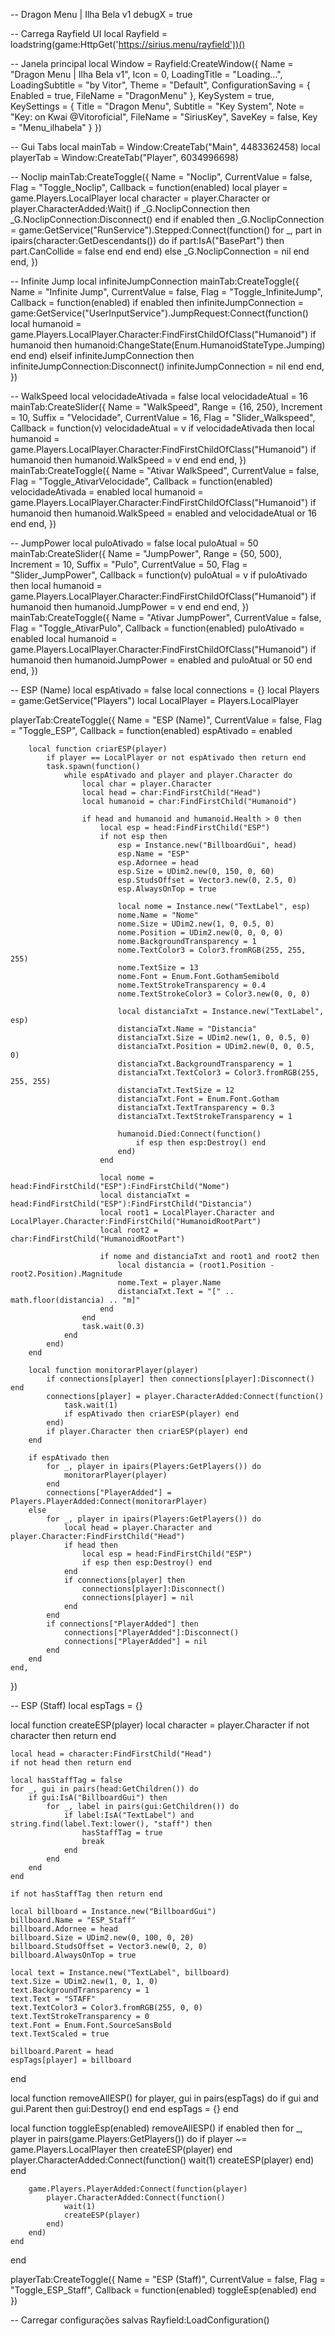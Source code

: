 -- Dragon Menu | Ilha Bela v1
debugX = true

-- Carrega Rayfield UI
local Rayfield = loadstring(game:HttpGet('https://sirius.menu/rayfield'))()

-- Janela principal
local Window = Rayfield:CreateWindow({
	Name = "Dragon Menu | Ilha Bela v1",
	Icon = 0,
	LoadingTitle = "Loading...",
	LoadingSubtitle = "by Vitor",
	Theme = "Default",
	ConfigurationSaving = {
		Enabled = true,
		FileName = "DragonMenu"
	},
	KeySystem = true,
	KeySettings = {
		Title = "Dragon Menu",
		Subtitle = "Key System",
		Note = "Key: on Kwai @Vitoroficial",
		FileName = "SiriusKey",
		SaveKey = false,
		Key = "Menu_ilhabela"
	}
})

-- Gui Tabs
local mainTab = Window:CreateTab("Main", 4483362458)
local playerTab = Window:CreateTab("Player", 6034996698)

-- Noclip
mainTab:CreateToggle({
	Name = "Noclip",
	CurrentValue = false,
	Flag = "Toggle_Noclip",
	Callback = function(enabled)
		local player = game.Players.LocalPlayer
		local character = player.Character or player.CharacterAdded:Wait()
		if _G.NoclipConnection then _G.NoclipConnection:Disconnect() end
		if enabled then
			_G.NoclipConnection = game:GetService("RunService").Stepped:Connect(function()
				for _, part in ipairs(character:GetDescendants()) do
					if part:IsA("BasePart") then part.CanCollide = false end
				end
			end)
		else
			_G.NoclipConnection = nil
		end
	end,
})

-- Infinite Jump
local infiniteJumpConnection
mainTab:CreateToggle({
	Name = "Infinite Jump",
	CurrentValue = false,
	Flag = "Toggle_InfiniteJump",
	Callback = function(enabled)
		if enabled then
			infiniteJumpConnection = game:GetService("UserInputService").JumpRequest:Connect(function()
				local humanoid = game.Players.LocalPlayer.Character:FindFirstChildOfClass("Humanoid")
				if humanoid then humanoid:ChangeState(Enum.HumanoidStateType.Jumping) end
			end)
		elseif infiniteJumpConnection then
			infiniteJumpConnection:Disconnect()
			infiniteJumpConnection = nil
		end
	end,
})

-- WalkSpeed
local velocidadeAtivada = false
local velocidadeAtual = 16
mainTab:CreateSlider({
	Name = "WalkSpeed",
	Range = {16, 250},
	Increment = 10,
	Suffix = "Velocidade",
	CurrentValue = 16,
	Flag = "Slider_Walkspeed",
	Callback = function(v)
		velocidadeAtual = v
		if velocidadeAtivada then
			local humanoid = game.Players.LocalPlayer.Character:FindFirstChildOfClass("Humanoid")
			if humanoid then humanoid.WalkSpeed = v end
		end
	end,
})
mainTab:CreateToggle({
	Name = "Ativar WalkSpeed",
	CurrentValue = false,
	Flag = "Toggle_AtivarVelocidade",
	Callback = function(enabled)
		velocidadeAtivada = enabled
		local humanoid = game.Players.LocalPlayer.Character:FindFirstChildOfClass("Humanoid")
		if humanoid then humanoid.WalkSpeed = enabled and velocidadeAtual or 16 end
	end,
})

-- JumpPower
local puloAtivado = false
local puloAtual = 50
mainTab:CreateSlider({
	Name = "JumpPower",
	Range = {50, 500},
	Increment = 10,
	Suffix = "Pulo",
	CurrentValue = 50,
	Flag = "Slider_JumpPower",
	Callback = function(v)
		puloAtual = v
		if puloAtivado then
			local humanoid = game.Players.LocalPlayer.Character:FindFirstChildOfClass("Humanoid")
			if humanoid then humanoid.JumpPower = v end
		end
	end,
})
mainTab:CreateToggle({
	Name = "Ativar JumpPower",
	CurrentValue = false,
	Flag = "Toggle_AtivarPulo",
	Callback = function(enabled)
		puloAtivado = enabled
		local humanoid = game.Players.LocalPlayer.Character:FindFirstChildOfClass("Humanoid")
		if humanoid then humanoid.JumpPower = enabled and puloAtual or 50 end
	end,
})

-- ESP (Name)
local espAtivado = false
local connections = {}
local Players = game:GetService("Players")
local LocalPlayer = Players.LocalPlayer

playerTab:CreateToggle({
	Name = "ESP (Name)",
	CurrentValue = false,
	Flag = "Toggle_ESP",
	Callback = function(enabled)
		espAtivado = enabled 

		local function criarESP(player)
			if player == LocalPlayer or not espAtivado then return end
			task.spawn(function()
				while espAtivado and player and player.Character do
					local char = player.Character
					local head = char:FindFirstChild("Head")
					local humanoid = char:FindFirstChild("Humanoid")

					if head and humanoid and humanoid.Health > 0 then
						local esp = head:FindFirstChild("ESP")
						if not esp then
							esp = Instance.new("BillboardGui", head)
							esp.Name = "ESP"
							esp.Adornee = head
							esp.Size = UDim2.new(0, 150, 0, 60)
							esp.StudsOffset = Vector3.new(0, 2.5, 0)
							esp.AlwaysOnTop = true

							local nome = Instance.new("TextLabel", esp)
							nome.Name = "Nome"
							nome.Size = UDim2.new(1, 0, 0.5, 0)
							nome.Position = UDim2.new(0, 0, 0, 0)
							nome.BackgroundTransparency = 1
							nome.TextColor3 = Color3.fromRGB(255, 255, 255)
							nome.TextSize = 13
							nome.Font = Enum.Font.GothamSemibold
							nome.TextStrokeTransparency = 0.4
							nome.TextStrokeColor3 = Color3.new(0, 0, 0)

							local distanciaTxt = Instance.new("TextLabel", esp)
							distanciaTxt.Name = "Distancia"
							distanciaTxt.Size = UDim2.new(1, 0, 0.5, 0)
							distanciaTxt.Position = UDim2.new(0, 0, 0.5, 0)
							distanciaTxt.BackgroundTransparency = 1
							distanciaTxt.TextColor3 = Color3.fromRGB(255, 255, 255)
							distanciaTxt.TextSize = 12
							distanciaTxt.Font = Enum.Font.Gotham
							distanciaTxt.TextTransparency = 0.3
							distanciaTxt.TextStrokeTransparency = 1

							humanoid.Died:Connect(function()
								if esp then esp:Destroy() end
							end)
						end

						local nome = head:FindFirstChild("ESP"):FindFirstChild("Nome")
						local distanciaTxt = head:FindFirstChild("ESP"):FindFirstChild("Distancia")
						local root1 = LocalPlayer.Character and LocalPlayer.Character:FindFirstChild("HumanoidRootPart")
						local root2 = char:FindFirstChild("HumanoidRootPart")

						if nome and distanciaTxt and root1 and root2 then
							local distancia = (root1.Position - root2.Position).Magnitude
							nome.Text = player.Name
							distanciaTxt.Text = "[" .. math.floor(distancia) .. "m]"
						end
					end
					task.wait(0.3)
				end
			end)
		end

		local function monitorarPlayer(player)
			if connections[player] then connections[player]:Disconnect() end
			connections[player] = player.CharacterAdded:Connect(function()
				task.wait(1)
				if espAtivado then criarESP(player) end
			end)
			if player.Character then criarESP(player) end
		end

		if espAtivado then
			for _, player in ipairs(Players:GetPlayers()) do
				monitorarPlayer(player)
			end
			connections["PlayerAdded"] = Players.PlayerAdded:Connect(monitorarPlayer)
		else
			for _, player in ipairs(Players:GetPlayers()) do
				local head = player.Character and player.Character:FindFirstChild("Head")
				if head then
					local esp = head:FindFirstChild("ESP")
					if esp then esp:Destroy() end
				end
				if connections[player] then
					connections[player]:Disconnect()
					connections[player] = nil
				end
			end
			if connections["PlayerAdded"] then
				connections["PlayerAdded"]:Disconnect()
				connections["PlayerAdded"] = nil
			end
		end
	end,
})

-- ESP (Staff)
local espTags = {}

local function createESP(player)
	local character = player.Character
	if not character then return end

	local head = character:FindFirstChild("Head")
	if not head then return end

	local hasStaffTag = false
	for _, gui in pairs(head:GetChildren()) do
		if gui:IsA("BillboardGui") then
			for _, label in pairs(gui:GetChildren()) do
				if label:IsA("TextLabel") and string.find(label.Text:lower(), "staff") then
					hasStaffTag = true
					break
				end
			end
		end
	end

	if not hasStaffTag then return end

	local billboard = Instance.new("BillboardGui")
	billboard.Name = "ESP_Staff"
	billboard.Adornee = head
	billboard.Size = UDim2.new(0, 100, 0, 20)
	billboard.StudsOffset = Vector3.new(0, 2, 0)
	billboard.AlwaysOnTop = true

	local text = Instance.new("TextLabel", billboard)
	text.Size = UDim2.new(1, 0, 1, 0)
	text.BackgroundTransparency = 1
	text.Text = "STAFF"
	text.TextColor3 = Color3.fromRGB(255, 0, 0)
	text.TextStrokeTransparency = 0
	text.Font = Enum.Font.SourceSansBold
	text.TextScaled = true

	billboard.Parent = head
	espTags[player] = billboard
end

local function removeAllESP()
	for player, gui in pairs(espTags) do
		if gui and gui.Parent then
			gui:Destroy()
		end
	end
	espTags = {}
end

local function toggleEsp(enabled)
	removeAllESP()
	if enabled then
		for _, player in pairs(game.Players:GetPlayers()) do
			if player ~= game.Players.LocalPlayer then
				createESP(player)
			end
			player.CharacterAdded:Connect(function()
				wait(1)
				createESP(player)
			end)
		end

		game.Players.PlayerAdded:Connect(function(player)
			player.CharacterAdded:Connect(function()
				wait(1)
				createESP(player)
			end)
		end)
	end
end

playerTab:CreateToggle({
	Name = "ESP (Staff)",
	CurrentValue = false,
	Flag = "Toggle_ESP_Staff",
	Callback = function(enabled)
		toggleEsp(enabled)
	end
})

-- Carregar configurações salvas
Rayfield:LoadConfiguration()
